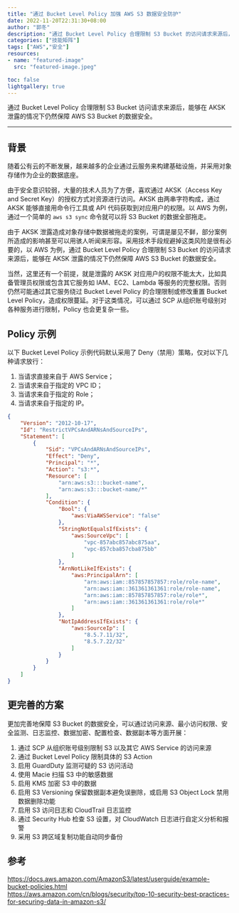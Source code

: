 ```yaml
---
title: "通过 Bucket Level Policy 加强 AWS S3 数据安全防护"
date: 2022-11-20T22:31:30+08:00
author: "郭冬"
description: "通过 Bucket Level Policy 合理限制 S3 Bucket 的访问请求来源后，能够在 AKSK 泄露的情况下仍然保障 AWS S3 Bucket 的数据安全。"
categories: ["技能矩阵"]
tags: ["AWS","安全"]
resources:
- name: "featured-image"
  src: "featured-image.jpeg"

toc: false
lightgallery: true
---
```


通过 Bucket Level Policy 合理限制 S3 Bucket 访问请求来源后，能够在 AKSK 泄露的情况下仍然保障 AWS S3 Bucket 的数据安全。

<!--more-->

---

## 背景

随着公有云的不断发展，越来越多的企业通过云服务来构建基础设施，并采用对象存储作为企业的数据底座。

由于安全意识较弱，大量的技术人员为了方便，喜欢通过 AKSK（Access Key and Secret Key）的授权方式对资源进行访问。AKSK 由两串字符构成，通过 AKSK 能够直接用命令行工具或 API 代码获取到对应用户的权限。以 AWS 为例，通过一个简单的 `aws s3 sync` 命令就可以将 S3 Bucket 的数据全部拖走。

由于 AKSK 泄露造成对象存储中数据被拖走的案例，可谓是屡见不鲜，部分案例所造成的影响甚至可以用骇人听闻来形容。采用技术手段规避掉这类风险是很有必要的，以 AWS 为例，通过 Bucket Level Policy 合理限制 S3 Bucket 的访问请求来源后，能够在 AKSK 泄露的情况下仍然保障 AWS S3 Bucket 的数据安全。

当然，这里还有一个前提，就是泄露的 AKSK 对应用户的权限不能太大，比如具备管理员权限或包含其它服务如 IAM、EC2、Lambda 等服务的完整权限。否则仍然可能通过其它服务绕过 Bucket Level Policy 的合理限制或修改重置 Bucket Level Policy，造成权限蔓延。对于这类情况，可以通过 SCP 从组织账号级别对各种服务进行限制，Policy 也会更复杂一些。

## Policy 示例

以下 Bucket Level Policy 示例代码默认采用了 Deny（禁用）策略，仅对以下几种请求放行：

1. 当请求直接来自于 AWS Service；
2. 当请求来自于指定的 VPC ID；
3. 当请求来自于指定的 Role；
4. 当请求来自于指定的 IP。

```json
{
    "Version": "2012-10-17",
    "Id": "RestrictVPCsAndARNsAndSourceIPs",
    "Statement": [
        {
            "Sid": "VPCsAndARNsAndSourceIPs",
            "Effect": "Deny",
            "Principal": "*",
            "Action": "s3:*",
            "Resource": [
                "arn:aws:s3:::bucket-name",
                "arn:aws:s3:::bucket-name/*"
            ],
            "Condition": {
                "Bool": {
                    "aws:ViaAWSService": "false"
                },            
                "StringNotEqualsIfExists": {
                    "aws:SourceVpc": [
                        "vpc-857abc857abc875aa",
                        "vpc-857cba857cba875bb"
                    ]
                },
                "ArnNotLikeIfExists": {
                    "aws:PrincipalArn": [
                        "arn:aws:iam::857857857857:role/role-name",
                        "arn:aws:iam::361361361361:role/role-name",
                        "arn:aws:iam::857857857857:role/role*",
                        "arn:aws:iam::361361361361:role/role*"
                    ]
                },
                "NotIpAddressIfExists": {
                    "aws:SourceIp": [
                        "8.5.7.11/32",
                        "8.5.7.22/32"
                    ]
                }
            }
        }
    ]
}
```

## 更完善的方案

更加完善地保障 S3 Bucket 的数据安全，可以通过访问来源、最小访问权限、安全监测、日志监控、数据加密、配置检查、数据副本等方面开展：

1. 通过 SCP 从组织账号级别限制 S3 以及其它 AWS Service 的访问来源
2. 通过 Bucket Level Policy 限制具体的 S3 Action
3. 启用 GuardDuty 监测可疑的 S3 访问活动
4. 使用 Macie 扫描 S3 中的敏感数据
5. 启用 KMS 加密 S3 中的数据
6. 启用 S3 Versioning 保留数据副本避免误删除，或启用 S3 Object Lock 禁用数据删除功能
7. 启用 S3 访问日志和 CloudTrail 日志监控
8. 通过 Security Hub 检查 S3 设置，对 CloudWatch 日志进行自定义分析和报警
9. 采用 S3 跨区域复制功能自动同步备份

## 参考

https://docs.aws.amazon.com/AmazonS3/latest/userguide/example-bucket-policies.html  
https://aws.amazon.com/cn/blogs/security/top-10-security-best-practices-for-securing-data-in-amazon-s3/
